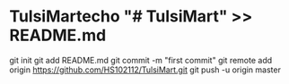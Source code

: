 # TulsiMartecho "# TulsiMart" >> README.md
git init
git add README.md
git commit -m "first commit"
git remote add origin https://github.com/HS102112/TulsiMart.git
git push -u origin master

